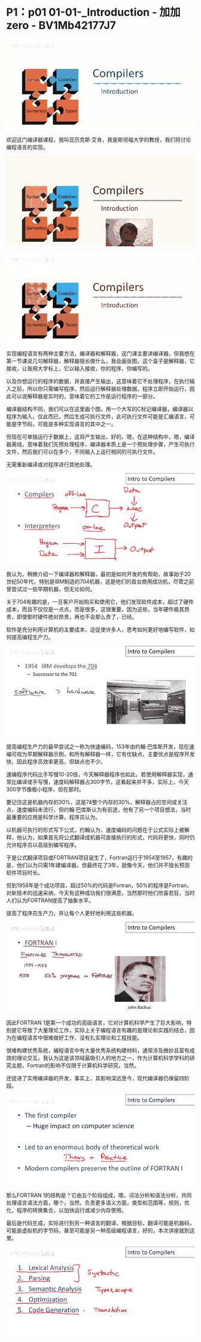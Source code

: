# P1：p01 01-01-_Introduction - 加加zero - BV1Mb42177J7

![](img/9b177b6f4f3e7cee6cc6758e91157884_0.png)

欢迎这门编译器课程，我叫亚历克斯·艾肯，我是斯坦福大学的教授，我们将讨论编程语言的实现。

![](img/9b177b6f4f3e7cee6cc6758e91157884_2.png)

![](img/9b177b6f4f3e7cee6cc6758e91157884_3.png)

实现编程语言有两种主要方法，编译器和解释器，这门课主要讲编译器，但我想在第一节课说几句解释器，解释器擅长做什么，我会画张图，这个盒子是解释器，它接收，让我用大字标上，它以输入接收，你的程序，你编写的。

以及你想运行的程序的数据，并直接产生输出，这意味着它不处理程序，在执行输入之前，所以你只需编写程序，然后运行解释器处理数据，程序立即开始运行，因此可以说解释器是实时的，意味着它的工作是运行程序的一部分。

编译器结构不同，我们可以在这里画个图，用一个大写的C标记编译器，编译器以程序为输入，仅此而已，然后生成可执行文件，此可执行文件可能是汇编语言，可能是字节码，可能是多种实现语言的其中之一。

但现在可单独运行于数据上，这将产生输出，好的，嗯，在这种结构中，嗯，编译器离线，意味着我们先预处理程序，编译器本质上是一个预处理步骤，产生可执行文件，然后我们可以在多个，不同输入上运行相同的可执行文件。

无需重新编译或对程序进行其他处理。

![](img/9b177b6f4f3e7cee6cc6758e91157884_5.png)

我认为，稍微介绍一下编译器和解释器，最初是如何开发的有帮助，故事始于20世纪50年代，特别是IBM制造的704机器，这是他们的首台商用成功机，尽管之前曾尝试过一些早期机器，但无论如何。

关于704有趣的是，一旦客户开始购买和使用它，他们发现软件成本，超过了硬件成本，而且不仅仅是一点点，而是很多，这很重要，因为这些，当年硬件极其昂贵，即使那时硬件绝对昂贵，再也不会那么贵了，已经。

软件是充分利用计算机的主要成本，这促使许多人，思考如何更好地编写软件，如何提高编程生产力。

![](img/9b177b6f4f3e7cee6cc6758e91157884_7.png)

提高编程生产力的最早尝试之一称为快速编码，153年由约翰·巴库斯开发，现在速编可视为早期解释器示例，和所有解释器一样，它有优缺点，主要优点是程序开发快，因此程序员效率更高，但缺点也不少。

速编程序代码比手写慢10-20倍，今天解释器程序也如此，若使用解释器实现，通常比编译或手写慢，速度码解释器占300字节，这看起来并不多，实际上，今天300字节像极小程序，但在那时。

要记住这是机器内存的30%，这是74整个内存的30%，解释器占的空间成关注点，速度编码未流行，但约翰·巴库斯认为有前途，他有了另一个项目想法，当时最重要的应用是科学计算，程序员认为。

以机器可执行的形式写下公式，约翰认为，速度编码的问题在于公式实际上被解释，他认为，如果首先将公式翻译成机器可直接执行的形式，代码将更快，同时仍允许程序员以高级别编写程序。

于是公式翻译项目或FORTRAN项目诞生了，Fortran运行于1954至1957，有趣的是，他们以为只需1年建编译器，但最终花了3年，就像今天，他们并不擅长预测软件项目时长。

但到1958年是个成功项目，超过50%的代码是Fortran，50%的程序是Fortran，对新技术的迅速采纳，今天有这种成功我们很满意，当然那时他们欣喜若狂，当时人们认为FORTRAN提高了抽象水平。

提高了程序员生产力，并让每个人更好地利用这些机器。

![](img/9b177b6f4f3e7cee6cc6758e91157884_9.png)

因此FORTRAN 1是第一个成功的高级语言，它对计算机科学产生了巨大影响，特别是它导致了大量理论工作，实际上关于编程语言有趣的是理论和实践的结合，因为在编程语言中很难做好工作，没有扎实理论和工程技能。

很难构建优秀系统，编程语言中有大量优秀系统构建材料，通常涉及微妙且富有成效的理论交互，我认为这是该领域最吸引人的地方之一，作为计算机科学学科的研究主题，Fortran的影响不仅限于计算机科学研究，当然。

还促进了实用编译器的开发，事实上，其影响深远至今，现代编译器仍保留四阶段。

![](img/9b177b6f4f3e7cee6cc6758e91157884_11.png)

那么FORTRAN 1的结构是？它由五个阶段组成，嗯，词法分析和语法分析，共同处理语言语法方面，哪个，当然，负责更多语义方面，类型和范围等，规则，优化，程序的转换集合，以加快运行或减少内存使用。

最后是代码生成，实际进行到另一种语言的翻译，根据目标，翻译可能是机器码，可能是虚拟机的字节码，甚至可能是另一种高级编程语言，好的，本次讲座就到这里。



![](img/9b177b6f4f3e7cee6cc6758e91157884_13.png)